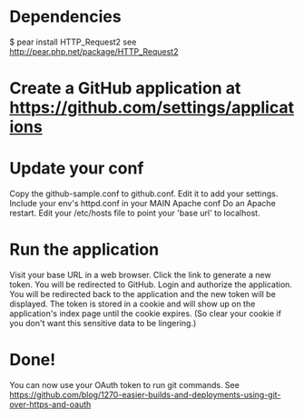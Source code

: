 # Dependencies
$ pear install HTTP_Request2 
see http://pear.php.net/package/HTTP_Request2

# Create a GitHub application at https://github.com/settings/applications

# Update your conf
Copy the github-sample.conf to github.conf.
Edit it to add your settings.
Include your env's httpd.conf in your MAIN Apache conf
Do an Apache restart.
Edit your /etc/hosts file to point your 'base url' to localhost.

# Run the application
Visit your base URL in a web browser.
Click the link to generate a new token.
You will be redirected to GitHub.
Login and authorize the application.
You will be redirected back to the application and the new token will be displayed.
The token is stored in a cookie and will show up on the application's index page until the cookie expires. (So clear your cookie if you don't want this sensitive data to be lingering.)

# Done!
You can now use your OAuth token to run git commands. See https://github.com/blog/1270-easier-builds-and-deployments-using-git-over-https-and-oauth